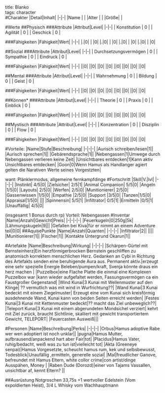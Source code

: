 title: Blanko  
tags: character  
#Charakter
|Detail|Inhalt|
|-|-|
|Name | |
|Alter |  |
|Größe| |


#Werte
##Physisch
###Attribute
|Attribut|Level|
|-|-|
| Konstitution | 0 |
| Agilität | 0 |
| Geschick | 0 |

###Fähigkeiten
|Fähigkeit|Wert|
|-|-|
|.|0|
| |0|
|.|0|
| |0|
|.|0|
| |0|
|.|0|
| |0|



##Sozial
###Attribute 
|Attribut|Level|
|-|-|
| Durchsetzungsvermögen | 0 |
| Sympathie | 0 |
| Eindruck | 0 |


###Fähigkeiten
|Fähigkeit|Wert|
|-|-|
||0|
||0|
||0|
||0|
||0|
||0|
||0|
||0|



##Mental
###Attribute 
|Attribut|Level|
|-|-|
| Wahrnehmung | 0 |
| Bildung | 0 |
| Geist | 0 |


###Fähigkeiten
|Fähigkeit|Wert|
|-|-|
||0|
||0|
||0|
||0|
||0|
||0|
||0|
||0|

##Können*
###Attribute 
|Attribut|Level|
|-|-|
| Theorie | 0 |
| Praxis | 0 |
| Einblick | 0 |

###Fähigkeiten
|Fähigkeit|Wert|
|-|-|
||0|
||0|
||0|
||0|
||0|
||0|
||0|
||0|

##Mystisch
###Attribute 
|Attribut|Level|
|-|-|
| Konzentration | 0 |
| Disziplin | 0 |
| Flow | 0 |


###Fähigkeiten
|Fähigkeit|Wert|
|-|-|
||0|
||0|
||0|
||0|
||0|
||0|
||0|
||0|

#Vorteile:
|Name|Stufe|Beschreibung|
|-|-|-|
|Aurisch schreiben/lesen|1||
|Aurisch sprechen|1||
|Gebärendsprache|1||
|Nebengassen|1|Umwege durch Nebengassen verlieren keine Zeit|
|Unsichtbares entdecken|1|Kann aktiv Unsichtbares entdecken|
|Goon|0|Wenn Hamus als Handlanger agiert gelten die Narativen Werte seines Vorgestzten|

want: Plänklermodus, allgemeine fernkampfdinge
#Fortschritt
|Skill|V.|lvl|
|-|-|-|
|Instinkt| 4/5|0|
|Zielsicher| 2/5|1|
|Animal Companion| 5/5|0|
|Angeln |1/5|0|
|Layouts| 2/5|0|
|Werfen| 2/5|0|
|Munitionierer| 2/5|0|
|Gassenwissen |1/5|0|
|Empathie |2/5|0|
|Support |3/5|0|
|Tanzen|1/5|0|
|Appraisal|1/5|0|
|||
|Spinnensin| 5/5|1|
|Infiltrator| 0/5|1|
|Ermitteln |0/5|1|
|Unauffällig| 4/5|0|

(insgesamt 1 Bonus durch rp) Vorteil: Nebengassen 
#Inventar
|Name|Anzahl|Gewicht|Preis|
|-|-|-|-|
|Feuerkugeln|0|250g|5k|
|Lähmungskugeln|9|||
|Gefallen bei Kiva|für er nimmt an einem Adventure teil|0|0|
##AquisePunkte
|Name|Anzahl|Quanten|
|-|-|-|
|Infiltrator|2||
||||
|Munitionierer|1||
|Fischer|1||
|Kontakte Untergrund Okarun|1||



#Artefakte
|Name|Beschreibung|Wirkung|
|-|-|-|
|Schärpen-Gürtel mit Bernsteinherz|Ein herzförmigerbrocken Bernstein geschliffen zu anatomisch korrektem menschlichen Herz. Gedanken an Cybi in Richtung des Artefakts senden eine beruhigende Aura aus. Permanent aktiv.|erzeugt eine sehr spezielle Energie Beleben/pumpen/kraft, Svenja könnte draus ein herz machen |
|Puzzelbox|eine Flache Platte die einmal eine Komplexen Puzzelbox war |kann wieder aufgefaltet werden, Fassungsvermögen ca ein Faustgroßer Gegenstand|
|Wind Kunai|3 Kunai mit Wellenmuster auf den Klinge| ?? vermutlich was mit wind in Wurfrichtung??|
|Wand Kunai|3 Kunai bedeckt mit einem Ziegelmuster| Erzeugt eine vom Kunai sich kreisförmig ausdehnende Wand, Kunai kann von beiden Seiten erreicht werden|
|Festes Kunai|3 Kunai mit Kettenmuster bedeckt|?? macht das Ziel unbeweglich??|
|Teleport Kunai|3 Kunai mit einem abgerundeten Mondsichel verziert| kehrt mit Ziel zurück, braucht Sichtlinie, skalliert mit gewicht transportiertem Gewicht, TELEPORT|
|Feuercasten Ausweiß|||

#Personen
|Name|Beschreibung|Perks|
|-|-|-|
|Orbus|Hamus adoptive Rabe wer wen adoptiert ist noch unklar||
|pugna|Hamus Mutter, aufbrausend/anpackend hart aber Fair|tot|
|Placidus|Hamus Vater, ruhig/bedacht, weiß was zu tun ist|vielleicht tot|
|Akta (Greeneye senpai)|Hamus Vorgesetzte, scheucht hamus rum, kek und selbsbewusst, Todesblick|Unaufällig ,ermitteln, generelle sozial|
|Mal|freudlicher Ganove, befreundet mit Hamus Eltern, white collor crime|con artist/dinge Ausspähen, Money |
|Raben Dude (Dorozd)|einer von Tajams Vassallen, unsichtbar af, kennt Eltern? ||


##Ausrüstung
Notgroschen 33,75s +1 wertvoller Edelstein (Vom expoldierten Heist), 3/4 L Whisky vom Wachhauptmann   





